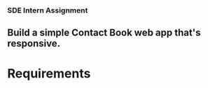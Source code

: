 ### SDE Intern Assignment
## Build a simple Contact Book web app that's responsive.
# Requirements
<!-- 1. Frontend
• Responsive form with fields: Name, Email, Phone.
• Show saved contacts in a list below the form.
2. Functionality
• Add new contact → immediately visible in the list.
• Delete a contact.
• Validate inputs (email format, 10-digit phone).
3. Backend (Node.js/Express)
• POST /contacts → add contact.
• GET /contacts → fetch all contacts.
• DELETE /contacts/:id → remove contact.
4. Database
• Store contacts (DB of your choice).
• Fetch from DB in paginated manner.
Push the assignment to a GitHub repository.
Note: Avoid using AI. -->